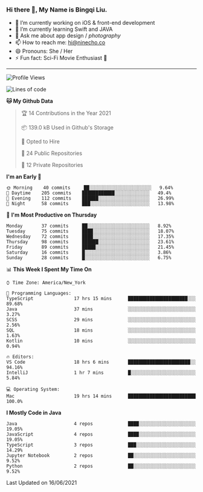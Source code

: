 ### Hi there 👋, My Name is Bingqi Liu.

- 🔭 I’m currently working on iOS & front-end development
- 🌱 I’m currently learning Swift and JAVA
- 💬 Ask me about app design / *photography*
- 📫 How to reach me: hi@ninecho.co
- 😄 Pronouns: She / Her
- ⚡ Fun fact: Sci-Fi Movie Enthusiast 🚀

---

<!--START_SECTION:waka-->
![Profile Views](http://img.shields.io/badge/Profile%20Views-1-blue)

![Lines of code](https://img.shields.io/badge/From%20Hello%20World%20I%27ve%20Written-3.0%20million%20lines%20of%20code-blue)

**🐱 My Github Data** 

> 🏆 14 Contributions in the Year 2021
 > 
> 📦 139.0 kB Used in Github's Storage 
 > 
> 💼 Opted to Hire
 > 
> 📜 24 Public Repositories 
 > 
> 🔑 12 Private Repositories  
 > 
**I'm an Early 🐤** 

```text
🌞 Morning    40 commits     ██░░░░░░░░░░░░░░░░░░░░░░░   9.64% 
🌆 Daytime    205 commits    ████████████░░░░░░░░░░░░░   49.4% 
🌃 Evening    112 commits    ██████░░░░░░░░░░░░░░░░░░░   26.99% 
🌙 Night      58 commits     ███░░░░░░░░░░░░░░░░░░░░░░   13.98%

```
📅 **I'm Most Productive on Thursday** 

```text
Monday       37 commits     ██░░░░░░░░░░░░░░░░░░░░░░░   8.92% 
Tuesday      75 commits     ████░░░░░░░░░░░░░░░░░░░░░   18.07% 
Wednesday    72 commits     ████░░░░░░░░░░░░░░░░░░░░░   17.35% 
Thursday     98 commits     ██████░░░░░░░░░░░░░░░░░░░   23.61% 
Friday       89 commits     █████░░░░░░░░░░░░░░░░░░░░   21.45% 
Saturday     16 commits     █░░░░░░░░░░░░░░░░░░░░░░░░   3.86% 
Sunday       28 commits     █░░░░░░░░░░░░░░░░░░░░░░░░   6.75%

```


📊 **This Week I Spent My Time On** 

```text
⌚︎ Time Zone: America/New_York

💬 Programming Languages: 
TypeScript               17 hrs 15 mins      ██████████████████████░░░   89.68% 
Java                     37 mins             ░░░░░░░░░░░░░░░░░░░░░░░░░   3.27% 
SCSS                     29 mins             ░░░░░░░░░░░░░░░░░░░░░░░░░   2.56% 
SQL                      18 mins             ░░░░░░░░░░░░░░░░░░░░░░░░░   1.63% 
Kotlin                   10 mins             ░░░░░░░░░░░░░░░░░░░░░░░░░   0.94%

🔥 Editors: 
VS Code                  18 hrs 6 mins       ███████████████████████░░   94.16% 
IntelliJ                 1 hr 7 mins         █░░░░░░░░░░░░░░░░░░░░░░░░   5.84%

💻 Operating System: 
Mac                      19 hrs 14 mins      █████████████████████████   100.0%

```

**I Mostly Code in Java** 

```text
Java                     4 repos             ████░░░░░░░░░░░░░░░░░░░░░   19.05% 
JavaScript               4 repos             ████░░░░░░░░░░░░░░░░░░░░░   19.05% 
TypeScript               3 repos             ███░░░░░░░░░░░░░░░░░░░░░░   14.29% 
Jupyter Notebook         2 repos             ██░░░░░░░░░░░░░░░░░░░░░░░   9.52% 
Python                   2 repos             ██░░░░░░░░░░░░░░░░░░░░░░░   9.52%

```



 Last Updated on 16/06/2021
<!--END_SECTION:waka-->
